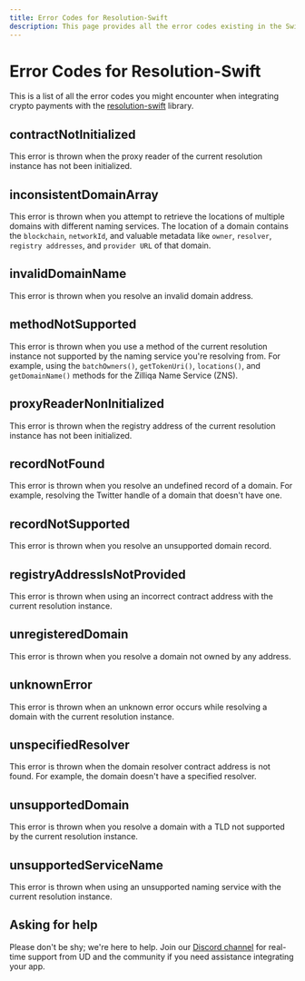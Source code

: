 ```yaml
---
title: Error Codes for Resolution-Swift
description: This page provides all the error codes existing in the Swift Resolution Library.
---
```


# Error Codes for Resolution-Swift

This is a list of all the error codes you might encounter when integrating crypto payments with the [resolution-swift](https://github.com/unstoppabledomains/resolution-swift) library.

## contractNotInitialized

This error is thrown when the proxy reader of the current resolution instance has not been initialized.

## inconsistentDomainArray

This error is thrown when you attempt to retrieve the locations of multiple domains with different naming services. The location of a domain contains the `blockchain`, `networkId`, and valuable metadata like `owner`, `resolver`, `registry addresses`, and `provider URL` of that domain.

## invalidDomainName

This error is thrown when you resolve an invalid domain address.

## methodNotSupported

This error is thrown when you use a method of the current resolution instance not supported by the naming service you're resolving from. For example, using the `batchOwners()`, `getTokenUri()`, `locations()`, and `getDomainName()` methods for the Zilliqa Name Service (ZNS).

## proxyReaderNonInitialized

This error is thrown when the registry address of the current resolution instance has not been initialized.

## recordNotFound

This error is thrown when you resolve an undefined record of a domain. For example, resolving the Twitter handle of a domain that doesn't have one.

## recordNotSupported

This error is thrown when you resolve an unsupported domain record.

## registryAddressIsNotProvided

This error is thrown when using an incorrect contract address with the current resolution instance.

## unregisteredDomain

This error is thrown when you resolve a domain not owned by any address.

## unknownError

This error is thrown when an unknown error occurs while resolving a domain with the current resolution instance.

## unspecifiedResolver

This error is thrown when the domain resolver contract address is not found. For example, the domain doesn't have a specified resolver.

## unsupportedDomain

This error is thrown when you resolve a domain with a TLD not supported by the current resolution instance.

## unsupportedServiceName

This error is thrown when using an unsupported naming service with the current resolution instance.

## Asking for help

Please don't be shy; we're here to help. Join our [Discord channel](https://discord.gg/b6ZVxSZ9Hn) for real-time support from UD and the community if you need assistance integrating your app.
